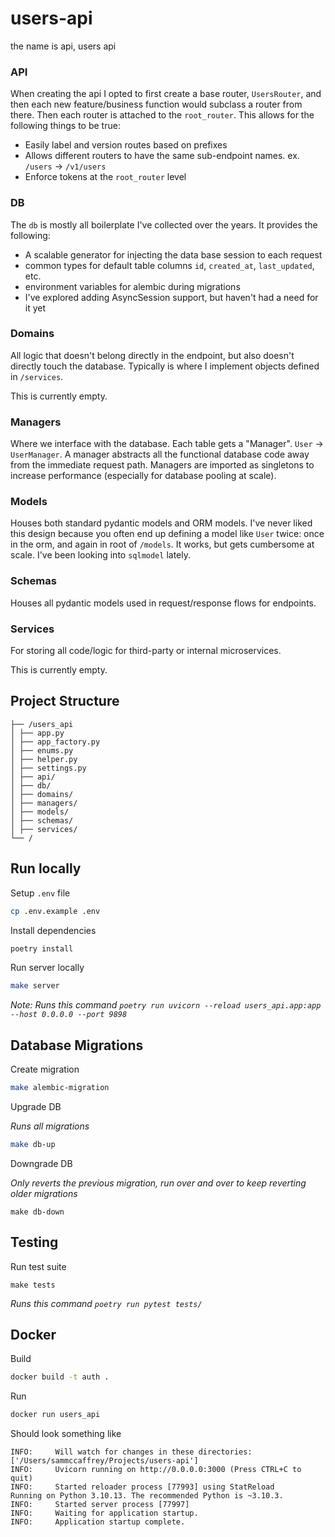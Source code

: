 # users-api
the name is api, users api


### API
When creating the api I opted to first create a base router, `UsersRouter`, and then each new feature/business function would subclass a router from there. Then each router is attached to the `root_router`. This allows for the following things to be true:
- Easily label and version routes based on prefixes
- Allows different routers to have the same sub-endpoint names. ex. `/users` -> `/v1/users`
- Enforce tokens at the `root_router` level

### DB
The `db` is mostly all boilerplate I've collected over the years. It provides the following:
- A scalable generator for injecting the data base session to each request
- common types for default table columns `id`, `created_at`, `last_updated`, etc.
- environment variables for alembic during migrations
- I've explored adding AsyncSession support, but haven't had a need for it yet

### Domains
All logic that doesn't belong directly in the endpoint, but also doesn't directly touch the database. Typically is where I implement objects defined in `/services`.

This is currently empty.

### Managers
Where we interface with the database. Each table gets a "Manager". `User` -> `UserManager`. A manager abstracts all the functional database code away from the immediate request path. Managers are imported as singletons to increase performance (especially for database pooling at scale). 

### Models
Houses both standard pydantic models and ORM models. I've never liked this design because you often end up defining a model like `User` twice: once in the orm, and again in root of `/models`. It works, but gets cumbersome at scale. I've been looking into `sqlmodel` lately.

### Schemas
Houses all pydantic models used in request/response flows for endpoints.

### Services
For storing all code/logic for third-party or internal microservices. 

This is currently empty.

## Project Structure
```
├── /users_api
│ ├── app.py
│ ├── app_factory.py
│ ├── enums.py
│ ├── helper.py
│ ├── settings.py
│ ├── api/
│ ├── db/
│ ├── domains/
│ ├── managers/
│ ├── models/
│ ├── schemas/
│ ├── services/
└── /
```

## Run locally

Setup `.env` file
```sh
cp .env.example .env
```

Install dependencies
```sh
poetry install
```

Run server locally
```sh
make server
```
*Note: Runs this command `poetry run uvicorn --reload users_api.app:app --host 0.0.0.0 --port 9898`*

## Database Migrations

Create migration
```sh
make alembic-migration
```

Upgrade DB

*Runs all migrations*
```sh
make db-up
```

Downgrade DB

*Only reverts the previous migration, run over and over to keep reverting older migrations*
```
make db-down
```

## Testing
Run test suite
```
make tests
```
*Runs this command `poetry run pytest tests/`*

## Docker

Build
```sh
docker build -t auth .
```

Run
```sh
docker run users_api
```

Should look something like
```
INFO:     Will watch for changes in these directories: ['/Users/sammccaffrey/Projects/users-api']
INFO:     Uvicorn running on http://0.0.0.0:3000 (Press CTRL+C to quit)
INFO:     Started reloader process [77993] using StatReload
Running on Python 3.10.13. The recommended Python is ~3.10.3.
INFO:     Started server process [77997]
INFO:     Waiting for application startup.
INFO:     Application startup complete.
```
